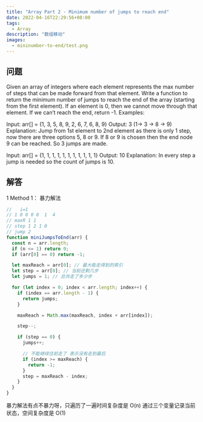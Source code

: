 ```yaml
---
title: "Array Part 2 - Minimum number of jumps to reach end"
date: 2022-04-16T22:29:56+08:00
tags:
  - Array
description: "数组移动"
images:
  - mininumber-to-end/test.png
---
```


## 问题

Given an array of integers where each element represents the max number of steps that can be made forward from that element. Write a function to return the minimum number of jumps to reach the end of the array (starting from the first element). If an element is 0, then we cannot move through that element. If we can’t reach the end, return -1.
Examples:

Input: arr[] = {1, 3, 5, 8, 9, 2, 6, 7, 6, 8, 9}
Output: 3 (1-> 3 -> 8 -> 9)
Explanation: Jump from 1st element to 2nd element as there is only 1 step, now there are three options 5, 8 or 9. If 8 or 9 is chosen then the end node 9 can be reached. So 3 jumps are made.

Input: arr[] = {1, 1, 1, 1, 1, 1, 1, 1, 1, 1, 1}
Output: 10
Explanation: In every step a jump is
needed so the count of jumps is 10.

## 解答

1 Method 1： 暴力解法

```ts
//   i=1
// 1 0 0 0 0  1  4
// maxR 1 1
// step 1 2 1 0
// jump 2
function miniJumpsToEnd(arr) {
  const n = arr.length;
  if (n <= 1) return 0;
  if (arr[0] == 0) return -1;

  let maxReach = arr[0]; // 最大能走得到的索引
  let step = arr[0]; // 当前还剩几步
  let jumps = 1; // 总共走了多少步

  for (let index = 0; index < arr.length; index++) {
    if (index == arr.length - 1) {
      return jumps;
    }

    maxReach = Math.max(maxReach, index + arr[index]);

    step--;

    if (step == 0) {
      jumps++;

      // 不能继续往前走了 表示没有走到最后
      if (index >= maxReach) {
        return -1;
      }
      step = maxReach - index;
    }
  }
}
```

暴力解法有点不暴力呀，只遍历了一遍时间复杂度是 O(n)
通过三个变量记录当前状态，空间复杂度是 O(1)
